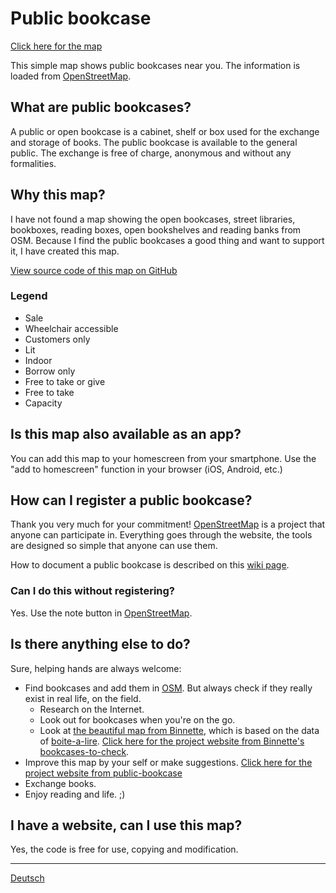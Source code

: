 # Public bookcase

[Click here for the map](https://public-bookcase.github.io/map.html)

This simple map shows public bookcases near you. The information is loaded from [OpenStreetMap](https://www.openstreetmap.org).

## What are public bookcases?

A public or open bookcase is a cabinet, shelf or box used for the exchange and storage of books. The public bookcase is available to the general public. The exchange is free of charge, anonymous and without any formalities.

## Why this map?

I have not found a map showing the open bookcases, street libraries, bookboxes, reading boxes, open bookshelves and reading banks from OSM. Because I find the public bookcases a good thing and want to support it, I have created this map.

[View source code of this map on GitHub](https://github.com/public-bookcase/public-bookcase.github.io)

### Legend

- <i class="fa fa-money"></i> Sale
- <i class="fa fa-wheelchair"></i> Wheelchair accessible
- <i class="fa fa-ticket"></i> Customers only
- <i class="fa fa-lightbulb-o"></i> Lit
- <i class="fa fa-building-o"></i> Indoor
- <i class="fa fa-repeat"></i> Borrow only
- <i class="fa fa-exchange"></i> Free to take or give
- <i class="fa fa-long-arrow-left"></i> Free to take
- <i class="fa fa-book"></i> Capacity

## Is this map also available as an app?

You can add this map to your homescreen from your smartphone. Use the "add to homescreen" function in your browser (iOS, Android, etc.)

## How can I register a public bookcase?

Thank you very much for your commitment! [OpenStreetMap](https://www.openstreetmap.org) is a project that anyone can participate in. Everything goes through the website, the tools are designed so simple that anyone can use them.

How to document a public bookcase is described on this [wiki page](https://wiki.openstreetmap.org/wiki/DE:Tag:amenity%3Dpublic_bookcase).

### Can I do this without registering?

Yes. Use the note button in [OpenStreetMap](https://www.openstreetmap.org).

## Is there anything else to do?

Sure, helping hands are always welcome:
- Find bookcases and add them in [OSM](https://www.openstreetmap.org). But always check if they really exist in real life, on the field.
    - Research on the Internet.
    - Look out for bookcases when you're on the go. 
    - Look at [the beautiful map from Binnette](https://umap.openstreetmap.fr/fr/map/osm-bookcases-and-boite-a-lire_362287#15/45.2010/5.7389), which is based on the data of [boite-a-lire](https://www.boite-a-lire.com/). [Click here for the project website from Binnette's bookcases-to-check](https://github.com/Binnette/bookcases-to-check).
- Improve this map by your self or make suggestions. [Click here for the project website from public-bookcase](https://github.com/public-bookcase/public-bookcase.github.io)
- Exchange books.
- Enjoy reading and life. ;)

## I have a website, can I use this map?

Yes, the code is free for use, copying and modification.

---

[Deutsch](/de)

